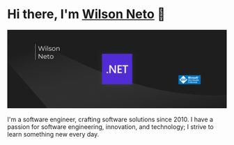 # Hi there, I'm [Wilson Neto](https://www.linkedin.com/in/wilsonnetobr/) 👋

![Capa Git](https://raw.githubusercontent.com/wilsonneto-dev/wilsonneto-dev/refs/heads/master/cover.png)

I'm a software engineer, crafting software solutions since 2010. I have a passion for software engineering, innovation, and technology; I strive to learn something new every day.<br />
